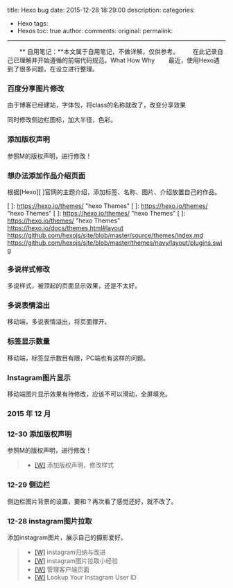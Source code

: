 title: Hexo bug
date: 2015-12-28 18:29:00
description: 
categories:
- Hexo
tags:
- Hexos
toc: true
author:
comments:
original:
permalink: 
---
　　** 自用笔记：**本文属于自用笔记，不做详解，仅供参考。
　　在此记录自己已理解并开始遵循的前端代码规范。What How Why
　　最近，使用Hexo遇到了很多问题，在设立进行整理。
<!-- more -->
### 百度分享图片修改
由于博客已经建站，字体包，将class的名称就改了，改变分享效果

同时修改侧边栏图标，加大半径，色彩。
<div class="bdsharebuttonbox">
	<a href="#" class="bds_more" data-cmd="more"></a>
	<a href="#" class="bds_tsina" data-cmd="tsina" title="分享到新浪微博"></a>
	<a href="#" class="bds_linkedin" data-cmd="linkedin" title="分享到linkedin"></a>
	<a href="#" class="bds_print" data-cmd="print" title="分享到打印"></a>
	<a href="#" class="bds_copy" data-cmd="copy" title="分享到复制网址"></a>
	<a href="#" class="bds_tieba" data-cmd="tieba" title="分享到百度贴吧"></a>
	<a href="#" class="bds_qzone" data-cmd="qzone" title="分享到QQ空间"></a>
	<a href="#" class="bds_renren" data-cmd="renren" title="分享到人人网"></a>
</div>
<script>window._bd_share_config={"common":{"bdSnsKey":{},"bdText":"","bdMini":"2","bdMiniList":false,"bdPic":"","bdStyle":"2","bdSize":"24"},"share":{}};with(document)0[(getElementsByTagName('head')[0]||body).appendChild(createElement('script')).src='http://bdimg.share.baidu.com/static/api/js/share.js?v=89860593.js?cdnversion='+~(-new Date()/36e5)];</script>

### 添加版权声明
参照M的版权声明，进行修改！


### 想办法添加作品介绍页面
根据[Hexo][ ]官网的主题介绍，添加标签、名称、图片、介绍放置自己的作品。

[ ]: https://hexo.io/themes/ "hexo Themes"
[ ]: https://hexo.io/themes/ "hexo Themes"
[ ]: https://hexo.io/themes/ "hexo Themes"
[ ]: https://hexo.io/themes/ "hexo Themes"
https://hexo.io/docs/themes.html#layout
https://github.com/hexojs/site/blob/master/source/themes/index.md
https://github.com/hexojs/site/blob/master/themes/navy/layout/plugins.swig

### 多说样式修改
多说样式，被顶起的页面显示效果，还是不太好。

### 多说表情溢出
移动端，多说表情溢出，将页面撑开。

### 标签显示数量
移动端，标签显示数目有限，PC端也有这样的问题。

### Instagram图片显示
移动端图片显示效果有待修改，应该不可以滑动，全屏填充。

### 2015 年 12 月

### 12-30 添加版权声明
参照M的版权声明，进行修改！
> - [[W]][4] 添加版权声明，修改样式

[4]: http://instagram.com/2015/12/27/Hexo-plug/#u6DFB_u52A0_u7248_u6743_u58F0_u660E "添加版权声明 nav.ejs"

### 12-29 侧边栏
侧边栏图片背景的设置，要和？再次看了感觉还好，就不改了。

### 12-28 instagram图片拉取
添加instagram图片，展示自己的摄影爱好。
> - [[W]][0] instagram归纳与改进
> - [[W]][1] instagram图片拉取小经验
> - [[W]][2] 管理客户端页面
> - [[W]][3] Lookup Your Instagram User ID

[3]: http://jelled.com/instagram/lookup-user-id "Lookup Your Instagram User ID"
[2]: http://instagram.com/developer/clients/manage/ "管理客户端页面"
[1]: http://litten.github.io/2014/03/03/instagram-api-ex/ "instagram图片拉取小经验"
[0]: http://luuman.github.io/2015/12/27/Hexo-plug/ "instagram: 教程总结"




